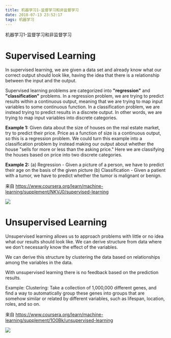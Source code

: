 ```yaml
---
title: 机器学习1-监督学习和非监督学习
date: 2018-07-13 23:52:17
tags: 机器学习
---
```

机器学习1-监督学习和非监督学习
<!--more-->

# Supervised Learning
In supervised learning, we are given a data set and already know what our correct output should look like, having the idea that there is a relationship between the input and the output.

Supervised learning problems are categorized into **"regression"** and **"classification"** problems. In a regression problem, we are trying to predict results within a continuous output, meaning that we are trying to map input variables to some continuous function. In a classification problem, we are instead trying to predict results in a discrete output. In other words, we are trying to map input variables into discrete categories.

**Example 1:**
Given data about the size of houses on the real estate market, try to predict their price. Price as a function of size is a continuous output, so this is a regression problem.
We could turn this example into a classification problem by instead making our output about whether the house "sells for more or less than the asking price." Here we are classifying the houses based on price into two discrete categories.

**Example 2:**
(a) Regression - Given a picture of a person, we have to predict their age on the basis of the given picture
(b) Classification - Given a patient with a tumor, we have to predict whether the tumor is malignant or benign.

来自 <https://www.coursera.org/learn/machine-learning/supplement/NKVJ0/supervised-learning> 

![](http://omahxqu4k.bkt.clouddn.com/%E7%9B%91%E7%9D%A3%E5%AD%A6%E4%B9%A0_LI.jpg)


# Unsupervised Learning
Unsupervised learning allows us to approach problems with little or no idea what our results should look like. We can derive structure from data where we don't necessarily know the effect of the variables.

We can derive this structure by clustering the data based on relationships among the variables in the data.

With unsupervised learning there is no feedback based on the prediction results.

Example:
Clustering: Take a collection of 1,000,000 different genes, and find a way to automatically group these genes into groups that are somehow similar or related by different variables, such as lifespan, location, roles, and so on.

来自 <https://www.coursera.org/learn/machine-learning/supplement/1O0Bk/unsupervised-learning> 


![](http://omahxqu4k.bkt.clouddn.com/%E9%9D%9E%E7%9B%91%E7%9D%A3%E5%AD%A6%E4%B9%A0_LI.jpg)


